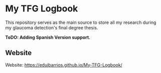 # My TFG Logbook

This repository serves as the main source to store all my research during my glaucoma detection's final degree thesis.

**ToDO: Adding Spanish Version support.**

## Website
Website: https://edujbarrios.github.io/My-TFG-Logbook/
